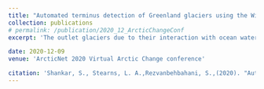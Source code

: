 ```yaml
---
title: "Automated terminus detection of Greenland glaciers using the Width Averaging Terminus Tracking (WATT) tool"
collection: publications
# permalink: /publication/2020_12_ArcticChangeConf
excerpt: 'The outlet glaciers due to their interaction with ocean water experience sporadic changes at the terminus, which is an important predictive measure for understanding the longevity of their retreat. In this study, we present a tool that automatically identifies the changes in the terminus positions of 239 Greenland glaciers bi-weekly from 2017 to 2019.'

date: 2020-12-09
venue: 'ArcticNet 2020 Virtual Arctic Change conference'

citation: 'Shankar, S., Stearns, L. A.,Rezvanbehbahani, S.,(2020). "Automated terminus detection of Greenland glaciers using the Width Averaging Terminus Tracking (WATT) tool" ArcticNet 2020 Virtual Arctic Change conference.'
---
```

